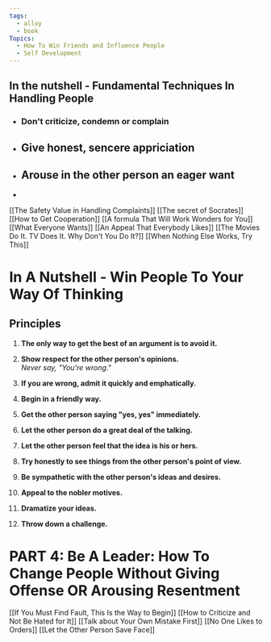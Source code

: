 ```yaml
---
tags:
  - alloy
  - book
Topics:
  - How To Win Friends and Influence People
  - Self Development
---
```


## In the nutshell - Fundamental Techniques In Handling People

- ### Don't criticize, condemn or complain
- ## Give honest, sencere appriciation
- ## Arouse in the other person an eager want
-

[[The Safety Value in Handling Complaints]]
[[The secret of Socrates]]
[[How to Get Cooperation]]
[[A formula That Will Work Wonders for You]]
[[What Everyone Wants]]
[[An Appeal That Everybody Likes]]
[[The Movies Do It. TV Does It. Why Don't You Do It?]]
[[When Nothing Else Works, Try This]]

# In A Nutshell - Win People To Your Way Of Thinking

## Principles

1. **The only way to get the best of an argument is to avoid it.**

2. **Show respect for the other person's opinions.**  
   *Never say, "You're wrong."*

3. **If you are wrong, admit it quickly and emphatically.**

4. **Begin in a friendly way.**

5. **Get the other person saying "yes, yes" immediately.**

6. **Let the other person do a great deal of the talking.**

7. **Let the other person feel that the idea is his or hers.**

8. **Try honestly to see things from the other person's point of view.**

9. **Be sympathetic with the other person's ideas and desires.**

10. **Appeal to the nobler motives.**

11. **Dramatize your ideas.**

12. **Throw down a challenge.**

# PART 4: Be A Leader: How To Change People Without Giving Offense OR Arousing Resentment

[[If You Must Find Fault, This Is the Way to Begin]]
[[How to Criticize and Not Be Hated for It]]
[[Talk about Your Own Mistake First]]
[[No One Likes to Orders]]
[[Let the Other Person Save Face]]